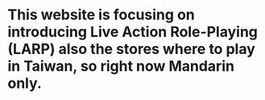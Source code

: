 # This website is focusing on introducing Live Action Role-Playing (LARP) also the stores where to play in Taiwan, so right now Mandarin only.
